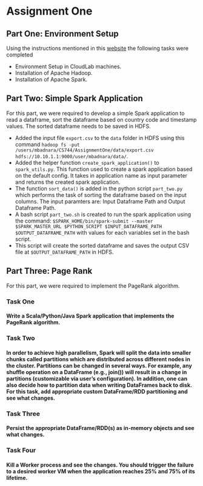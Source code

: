 # Assignment One

## Part One: Environment Setup

Using the instructions mentioned in this [website](https://pages.cs.wisc.edu/~shivaram/cs744-sp24/assignment1.html) the following tasks were completed

* Environment Setup in CloudLab machines.
* Installation of Apache Hadoop.
* Installation of Apache Spark.

## Part Two: Simple Spark Application

For this part, we were required to develop a simple Spark application to read a dataframe, sort the dataframe based on country code and timestamp values. The sorted dataframe needs to be saved in HDFS.
 
* Added the input file `export.csv` to the `data` folder in HDFS using this command `hadoop fs -put /users/mbadnara/CS744/AssignmentOne/data/export.csv hdfs://10.10.1.1:9000/user/mbadnara/data/`.
* Added the helper function `create_spark_application()` to `spark_utils.py`. This function used to create a spark application based on the default config. It takes in application name as input parameter and returns the created spark application.
* The function `sort_data()` is added in the python script `part_two.py` which performs the task of sorting the dataframe based on the input columns. The input paramters are: Input Dataframe Path and Output Dataframe Path.
* A bash script `part_two.sh` is created to run the spark application using the command: `$SPARK_HOME/bin/spark-submit --master $SPARK_MASTER_URL $PYTHON_SCRIPT $INPUT_DATAFRAME_PATH $OUTPUT_DATAFRAME_PATH` with values for each variables set in the bash script.
* This script will create the sorted dataframe and saves the output CSV file at `$OUTPUT_DATAFRAME_PATH` in HDFS.

## Part Three: Page Rank

For this part, we were required to implement the PageRank algorithm.

### Task One

#### Write a Scala/Python/Java Spark application that implements the PageRank algorithm.

### Task Two

#### In order to achieve high parallelism, Spark will split the data into smaller chunks called partitions which are distributed across different nodes in the cluster. Partitions can be changed in several ways. For example, any shuffle operation on a DataFrame (e.g., join()) will result in a change in partitions (customizable via user’s configuration). In addition, one can also decide how to partition data when writing DataFrames back to disk. For this task, add appropriate custom DataFrame/RDD partitioning and see what changes.

### Task Three

#### Persist the appropriate DataFrame/RDD(s) as in-memory objects and see what changes.

### Task Four

#### Kill a Worker process and see the changes. You should trigger the failure to a desired worker VM when the application reaches 25% and 75% of its lifetime.
